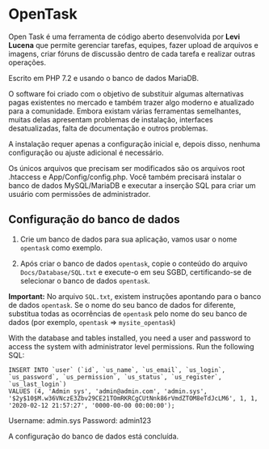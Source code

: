 # OpenTask

Open Task é uma ferramenta de código aberto desenvolvida por **Levi Lucena** que permite gerenciar tarefas, equipes, fazer upload de arquivos e imagens, criar fóruns de discussão dentro de cada tarefa e realizar outras operações.

Escrito em PHP 7.2 e usando o banco de dados MariaDB.

O software foi criado com o objetivo de substituir algumas alternativas pagas existentes no mercado e também trazer algo moderno e atualizado para a comunidade. Embora existam várias ferramentas semelhantes, muitas delas apresentam problemas de instalação, interfaces desatualizadas, falta de documentação e outros problemas.

A instalação requer apenas a configuração inicial e, depois disso, nenhuma configuração ou ajuste adicional é necessário.

Os únicos arquivos que precisam ser modificados são os arquivos root .htaccess e App/Config/config.php. Você também precisará instalar o banco de dados MySQL/MariaDB e executar a inserção SQL para criar um usuário com permissões de administrador.

## Configuração do banco de dados

1. Crie um banco de dados para sua aplicação, vamos usar o nome `opentask` como exemplo.

2. Após criar o banco de dados `opentask`, copie o conteúdo do arquivo `Docs/Database/SQL.txt` e execute-o em seu SGBD, certificando-se de selecionar o banco de dados `opentask`.

**Important:** No arquivo `SQL.txt`, existem instruções apontando para o banco de dados `opentask`. Se o nome do seu banco de dados for diferente, substitua todas as ocorrências de `opentask` pelo nome do seu banco de dados (por exemplo, `opentask` => `mysite_opentask`)

With the database and tables installed, you need a user and password to access the system with administrator level permissions. Run the following SQL:


    INSERT INTO `user` (`id`, `us_name`, `us_email`, `us_login`, `us_password`, `us_permission`, `us_status`, `us_register`, `us_last_login`)
    VALUES (4, 'Admin sys', 'admin@admin.com', 'admin.sys', '$2y$10$M.w36VNczE3Zbv29CE21TOmRKRCgCUtNnk86rVmdZTOM8eTdJcLM6', 1, 1, '2020-02-12 21:57:27', '0000-00-00 00:00:00');


Username: admin.sys
Password: admin123

A configuração do banco de dados está concluída.
